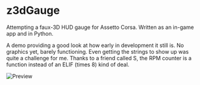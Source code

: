 # z3dGauge
Attempting a faux-3D HUD gauge for Assetto Corsa. Written as an in-game app and in Python.

A demo providing a good look at how early in development it still is. No graphics yet, barely functioning. Even getting the strings to show up was quite a challenge for me. Thanks to a friend called S, the RPM counter is a function instead of an ELIF (times 8) kind of deal.

![Preview](https://i.imgur.com/iYkyO1K.png)
